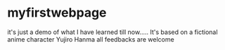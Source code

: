 # myfirstwebpage
it's just a demo of what I have learned till now.....
It's based on a fictional anime character Yujiro Hanma
all feedbacks are welcome
